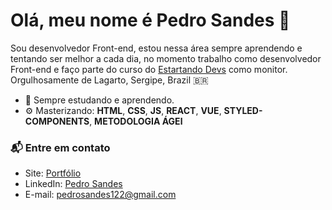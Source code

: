 # Olá, meu nome é Pedro Sandes 👋

Sou desenvolvedor Front-end, estou nessa área sempre aprendendo e tentando ser melhor a cada dia, no momento trabalho como desenvolvedor Front-end e faço parte do curso do [Estartando Devs](https://estartandodevs.com.br/) como monitor. Orgulhosamente de Lagarto, Sergipe, Brazil 🇧🇷

- 🌱 Sempre estudando e aprendendo. 
- ⚙️ Masterizando: **HTML**,  **CSS**,  **JS**, **REACT**, **VUE**, **STYLED-COMPONENTS**, **METODOLOGIA ÁGEl**


### 📬 Entre em contato
- Site: [Portfólio]
- LinkedIn: [Pedro Sandes][linkedin]
- E-mail: pedrosandes122@gmail.com

[linkedin]: https://www.linkedin.com/in/pedro-sandes-230988207/
[Portfólio]: https://pedrosandes.netlify.app/
